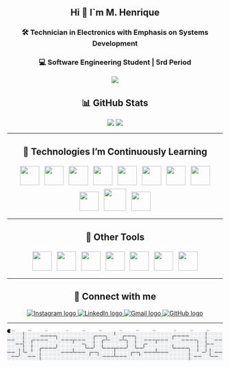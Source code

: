 <h2 align="center">Hi 👋 I`m M. Henrique </h2>
<h3 align="center">🛠️ Technician in Electronics with Emphasis on Systems Development</h3>
<h3 align="center">💻 Software Engineering Student | 5rd Period</h3>

<p align="center">
  <img src="https://readme-typing-svg.herokuapp.com?font=Orbitron&duration=3000&pause=1000&color=2F80ED&center=true&vCenter=true&lines=Welcome+to+my+GitHub!;I+love+code+%26+technology!;Always+learning+something+new+%F0%9F%92%BB" />
</p>

### <h2 align="center">📊 GitHub Stats</h2>

<div align="center">
  <img height="180em" src="https://github-readme-stats.vercel.app/api?username=Matheushfb067&show_icons=true&theme=tokyonight&cache=1" />
  <img height="180em" src="https://github-readme-stats.vercel.app/api/top-langs/?username=Matheushfb067&layout=compact&langs_count=10&theme=tokyonight&cache_seconds=30" />

</div>

---

### <h2 align="center">🚀 Technologies I’m Continuously Learning</h2>

<div align="center">
  <img src="https://cdn.jsdelivr.net/gh/devicons/devicon/icons/html5/html5-original.svg" style="height: 45px; width: 45px; margin: 4px;" />
  <img src="https://cdn.jsdelivr.net/gh/devicons/devicon/icons/css3/css3-original.svg" style="height: 45px; width: 45px; margin: 4px;" />
  <img src="https://cdn.jsdelivr.net/gh/devicons/devicon/icons/javascript/javascript-original.svg" style="height: 45px; width: 45px; margin: 4px;" />
  <img src="https://cdn.jsdelivr.net/gh/devicons/devicon@latest/icons/react/react-original.svg" style="height: 45px; width: 45px; margin: 4px;"/>
  <img src="https://cdn.jsdelivr.net/gh/devicons/devicon/icons/c/c-original.svg" style="height: 45px; width: 45px; margin: 4px;" />
  <img src="https://cdn.jsdelivr.net/gh/devicons/devicon/icons/cplusplus/cplusplus-original.svg" style="height: 45px; width: 45px; margin: 4px;" />
  <img src="https://cdn.jsdelivr.net/gh/devicons/devicon/icons/python/python-original.svg" style="height: 45px; width: 45px; margin: 4px;" />
  <img src="https://cdn.jsdelivr.net/gh/devicons/devicon/icons/git/git-original.svg" style="height: 45px; width: 45px; margin: 4px;" />
  <img src="https://cdn.jsdelivr.net/gh/devicons/devicon/icons/lua/lua-original.svg" style="height: 45px; width: 45px; margin: 4px;" />
  <img src="https://cdn.jsdelivr.net/gh/devicons/devicon@latest/icons/java/java-original-wordmark.svg" style="height: 52px; width: 52px; margin: 4px;"/>
  <img src="https://cdn.jsdelivr.net/gh/devicons/devicon@latest/icons/mysql/mysql-original.svg" style="height: 45px; width: 45px; margin: 4px;"/>
</div>

---

#### <h2 align="center">🔧 Other Tools</h2>

<div align="center">
  <img src="https://cdn.jsdelivr.net/gh/devicons/devicon/icons/vscode/vscode-original.svg" style="height: 45px; width: 45px; margin: 4px;" />
  <img src="https://cdn.jsdelivr.net/gh/devicons/devicon/icons/linux/linux-original.svg" style="height: 45px; width: 45px; margin: 4px;" />
  <img src="https://cdn.jsdelivr.net/gh/devicons/devicon/icons/arduino/arduino-original.svg" style="height: 45px; width: 45px; margin: 4px;" />
  <img src="https://cdn.jsdelivr.net/gh/devicons/devicon/icons/gimp/gimp-original.svg" style="height: 45px; width: 45px; margin: 4px;" />
  <img src="https://cdn.jsdelivr.net/gh/devicons/devicon/icons/intellij/intellij-original.svg" style="height: 45px; width: 45px; margin: 4px;" />
  <img src="https://cdn.jsdelivr.net/gh/devicons/devicon@latest/icons/anaconda/anaconda-original.svg" style="height: 45px; width: 45px; margin: 4px;"/>
  <img src="https://cdn.jsdelivr.net/gh/devicons/devicon@latest/icons/chartjs/chartjs-original.svg" style="height: 45px; width: 45px; margin: 4px;"/>

</div>

---

### <h2 align="center">📲 Connect with me</h2>

<div align="center">
  <a href="https://www.instagram.com/matheus_hfb" target="_blank">
    <img src="https://img.shields.io/static/v1?message=Instagram&logo=instagram&label=&color=E4405F&logoColor=white&labelColor=&style=for-the-badge" height="33" alt="Instagram logo" />
  </a>
  <a href="https://www.linkedin.com/in/mateus-henrique-fb/" target="_blank">
    <img src="https://img.shields.io/static/v1?message=LinkedIn&logo=linkedin&label=&color=0077B5&logoColor=white&labelColor=&style=for-the-badge" height="33" alt="LinkedIn logo" />
  </a>
  <a href="mailto:matheushenrihfg0@gmail.com" target="_blank">
    <img src="https://img.shields.io/static/v1?message=Gmail&logo=gmail&label=&color=D14836&logoColor=white&labelColor=&style=for-the-badge" height="33" alt="Gmail logo" />
  </a>
  <a href="https://github.com/matheushfb067" target="_blank">
    <img src="https://img.shields.io/static/v1?message=GitHub&logo=github&label=&color=6e00f3&logoColor=white&labelColor=&style=for-the-badge" height="33" alt="GitHub logo" />
  </a>
</div>

---

<picture>
  <source media="(prefers-color-scheme: dark)" srcset="https://raw.githubusercontent.com/MatheusNetto1/MatheusNetto1/output/pacman-contribution-graph-dark.svg">
  <source media="(prefers-color-scheme: light)" srcset="https://raw.githubusercontent.com/MatheusNetto1/MatheusNetto1/output/pacman-contribution-graph.svg">
  <img alt="pacman contribution graph" src="https://raw.githubusercontent.com/MatheusNetto1/MatheusNetto1/output/pacman-contribution-graph.svg">
</picture>
